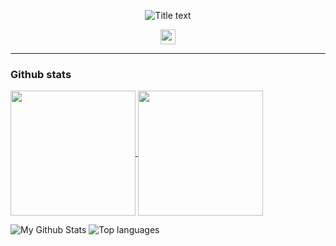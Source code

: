 <p align="center">
  <img src="https://readme-typing-svg.demolab.com/?lines=hello+fren+👋;Checkout+my+GitHub+profile!;&font=Fira%20Code&center=true&width=480&height=50&duration=4000&pause=1000" alt="Title text">
</p>

<p align="center">
  <img height="24" width="24" src="https://cdn.simpleicons.org/nixos/black/white" />
</p>

---

### Github stats 

<a href="https://github.com/anuraghazra/github-readme-stats">
  <img height=200 align="center" src="https://github-readme-stats.vercel.app/api?username=qlexqndru" />
</a>
<a href="https://github.com/anuraghazra/convoychat">
  <img height=200 align="center" src="https://github-readme-stats.vercel.app/api/top-langs?username=qlexqndru&layout=compact&langs_count=8&card_width=250" />
</a>

![My Github Stats](https://github-readme-stats.vercel.app/api?username=qlexqndru&rank_icon=percentile&theme=gotham&show_icons=true) ![Top languages](https://github-readme-stats.vercel.app/api/top-langs/?username=qlexqndru&theme=gotham)


